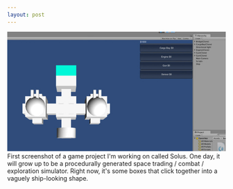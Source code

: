 ```yaml
---
layout: post
---
```

<img src="/images/blog/thumbnails/solus-wip-2013-5-1.jpg">
First screenshot of a game project I'm working on called Solus. One day, it will grow up to be a procedurally generated space trading / combat / exploration simulator. Right now, it's some boxes that click together into a vaguely ship-looking shape.
